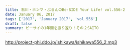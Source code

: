 ```yaml
---
title: 石川・ホンマ・ぶるんのBe-SIDE Your Life! vol.556-2
date: January 06, 2017
tags: ['2017', 'January 2017', 'vol.556']
draft: false
summary: ビーサイの1年間を振り返り！その２SAITO
---
```


http://project-phi.ddo.jp/ishikawa/ishikawa556_2.mp3

